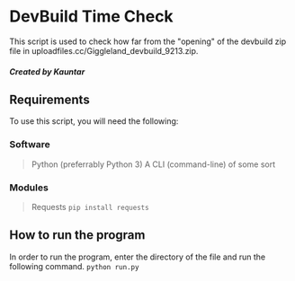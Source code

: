 # DevBuild Time Check
This script is used to check how far from the "opening" 
of the devbuild zip file in uploadfiles.cc/Giggleland_devbuild_9213.zip.
##### Created by Kauntar

## Requirements
To use this script, you will need the following:

### Software
> Python (preferrably Python 3)
> A CLI (command-line) of some sort

### Modules
> Requests
```pip install requests```

## How to run the program
In order to run the program, enter the directory of the file and 
run the following command.
```python run.py```